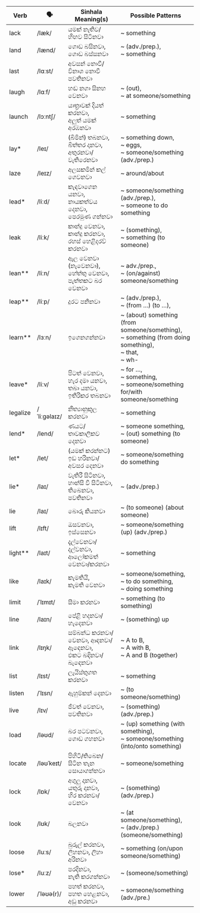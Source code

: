 | Verb      | 🗣️            | Sinhala Meaning(s)                          | Possible Patterns                                                        |
| --------- | ------------ | ------------------------------------------- | ------------------------------------------------------------------------ |
| lack      | /læk/        | යමක් නැතිව/හිඟව සිටිනවා                            | ~ something                                                                    |
| land      | /lænd/       | ගොඩ බසිනවා,<br>ගොඩ බස්සනවා                        | ~ (adv./prep.),<br>~ something                                                 |
| last      | /lɑːst/      | අවසන් නොවී/විනාශ නොවී පවතිනවා                        |                                                                          |
| laugh     | /lɑːf/       | හඬ නගා සිනහ වෙනවා                               | ~ (out),<br>~ at someone/something                                                     |
| launch    | /lɔːntʃ/     | යාත්‍රාවක් දියත් කරනවා,<br>අලුත් යමක් අරඹනවා            | ~ something                                                                    |
| lay\*     | /leɪ/        | (බිමින්) තබනවා,<br>බිත්තර දානවා, අතුරනවා/වැතිරෙනවා        | ~ something down,<br>~ eggs,<br>~ someone/something (adv./prep.)                             |
| laze      | /leɪz/       | අලසකමින් කල් ගෙවනවා                              | ~ around/about                                                           |
| lead\*    | /liːd/       | කැඳවාගෙන යනවා,<br>නායකත්වය දෙනවා,<br>පෙරමුණ ගන්නවා      | ~ someone/something (adv./prep.),<br>~ someone to do something                                 |
| leak      | /liːk/       | කාන්දු වෙනවා, කාන්දු කරනවා, රහස් හෙළිදරව් කරනවා           | ~ (something),<br>~ something (to someone)                                                   |
| lean\*\*  | /liːn/       | ඇල වෙනවා (නැවෙනවා),<br>හේත්තු වෙනවා,<br>පැත්තකට බර වෙනවා  | ~ adv./prep.,<br>~ (on/against) someone/something                                   |
| leap\*\*  | /liːp/       | දුරට පනිනවා                                    | ~ (adv./prep.),<br>~ (from …) (to …),                                    |
| learn\*\* | /lɜːn/       | ඉගෙනගන්නවා                                     | ~ (about) something (from someone/something),<br>~ something (from doing something),<br>~ that,<br>~ wh- |
| leave\*   | /liːv/       | පිටත් වෙනවා, හැර දමා යනවා,<br>තබා යනවා, ඉතිරිකර තබනවා   | ~ for …,<br>~ something,<br>~ someone/something for/with someone/something                              |
| legalize  | /ˈliːɡəlaɪz/ | නීත්‍යානුකූල කරනවා                                 | ~ something                                                                    |
| lend\*    | /lend/       | ණයට/තාවකාලිකව දෙනවා                              | ~ someone something,<br>~ (out) something (to someone)                                         |
| let\*     | /let/        | (යමක් කරන්නට) ඉඩ හරිනවා/අවසර දෙනවා                | ~ someone/something do something                                                          |
| lie\*     | /laɪ/        | වැතිරී සිටිනවා, හාන්සි වී සිටිනවා, තිබෙනවා, පවතිනවා           | ~ (adv./prep.)                                                           |
| lie       | /laɪ/        | බොරු කියනවා                                     | ~ (to someone) (about someone)                                                     |
| lift      | /lɪft/       | ඔසවනවා,<br>ඉස්සෙනවා                             | ~ someone/something (up) (adv./prep.)                                               |
| light\*\* | /laɪt/       | දැල්වෙනවා/දල්වනවා, ආලෝකමත් වෙනවා/කරනවා                 | ~ something                                                                    |
| like      | /laɪk/       | කැමතියි,<br>කැමති වෙනවා                            | ~ someone/something,<br>~ to do something,<br>~ doing something                                 |
| limit     | /ˈlɪmɪt/     | සීමා කරනවා                                     | ~ something (to something)                                                           |
| line      | /laɪn/       | පේළි හදනවා/හැදෙනවා                                | ~ (something) up                                                               |
| link      | /lɪŋk/       | සම්බන්ධ කරනවා/වෙනවා, ආඳනවා/ඈඳෙනවා,<br>එකට බඳිනවා/බැඳෙනවා | ~ A to B,<br>~ A with B,<br>~ A and B (together)                               |
| list      | /lɪst/       | ලැයිස්තුගත කරනවා                                 | ~ something                                                                    |
| listen    | /ˈlɪsn/      | ඇහුම්කන් දෙනවා                                   | ~ (to someone/something)                                                            |
| live      | /lɪv/        | ජීවත් වෙනවා, පවතිනවා                              | ~ (something) (adv./prep.)                                                     |
| load      | /ləʊd/       | බර පටවනවා,<br>ගොඩ ගහනවා                        | ~ (up) something (with something),<br>~ someone/something (into/onto something)                          |
| locate    | /ləʊˈkeɪt/   | පිහිටි/තිබෙන/සිටින තැන සොයාගන්නවා                       | ~ someone/something                                                                 |
| lock      | /lɒk/        | අගුලු දානවා,<br>යතුරු දානවා,<br>හිර කරනවා/වෙනවා         | ~ (something) (adv./prep.)                                                     |
| look      | /lʊk/        | බලනවා                                        | ~ (at someone/something),<br>~ (adv./prep.) (someone/something)                                |
| loose     | /luːs/       | බුරුල් කරනවා,<br>ලිහනවා, ලිහා අරිනවා                  | ~ something (on/upon someone/something)                                                   |
| lose\*    | /luːz/       | පරදිනවා,<br>නැති කරගන්නවා                         | ~ (someone/something)                                                               |
| lower     | /ˈləʊə(r)/   | පහත් කරනවා,<br>පහත හෙළනවා,<br>අඩු කරනවා           | ~ someone/something (adv./pre.)                                                     |